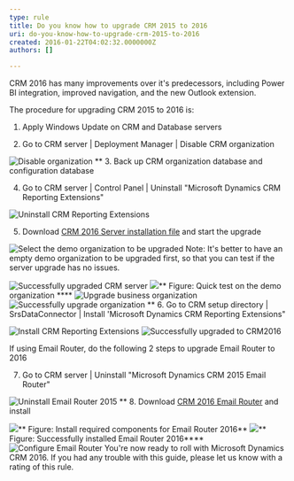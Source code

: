 ```yaml
---
type: rule
title: Do you know how to upgrade CRM 2015 to 2016
uri: do-you-know-how-to-upgrade-crm-2015-to-2016
created: 2016-01-22T04:02:32.0000000Z
authors: []

---
```


CRM 2016 has many improvements over it's predecessors, including Power BI integration, improved navigation, and the new Outlook extension.



The procedure for upgrading CRM 2015 to 2016 is: 


1. Apply Windows Update on CRM and Database servers

2. Go to CRM server | Deployment Manager | Disable CRM organization

![Disable organization](disable_org.png)
**
3. Back up CRM organization database and configuration database

4. Go to CRM server | Control Panel | Uninstall "Microsoft Dynamics CRM Reporting Extensions"

![Uninstall CRM Reporting Extensions](uninstall_reportingextensions.png)


5. Download [CRM 2016 Server installation file](https://www.microsoft.com/en-us/download/details.aspx?id=50372) and start the upgrade

![Select the demo organization to be upgraded](upgrade_demoorg.png)
Note: It's better to have an empty demo organization to be upgraded first, so that you can test if the server upgrade has no issues.

![Successfully upgraded CRM server](upgrade_successfully.png)
![](test_demo_org.png)** Figure: Quick test on the demo organization ****
![Upgrade business organization](upgrade_businessOrg.png)
![Successfully upgrade organization](upgrade_org_successfully.png)
**
6. Go to CRM setup directory | SrsDataConnector | Install 'Microsoft Dynamics CRM Reporting Extensions"

![Install CRM Reporting Extensions](install_reporting_extensions.png)
![Successfully upgraded to CRM2016](upgrade_to_crm2016.png)


If using Email Router, do the following 2 steps to upgrade Email Router to 2016

7. Go to CRM server | Uninstall "Microsoft Dynamics CRM 2015 Email Router"

![Uninstall Email Router 2015](uninstall_emailRouter.png)
**
8. Download [CRM 2016 Email Router](https://www.microsoft.com/en-us/download/details.aspx?id=50373) and install

![](install_emailRouter.png)** Figure: Install required components for Email Router 2016**
![](emailRouter_installtionFinish.png)** Figure: Successfully installed Email Router 2016****
![Configure Email Router ](configurate_emailrouter_2.png)
You're now ready to roll with Microsoft Dynamics CRM 2016. If you had any trouble with this guide, please let us know with a rating of this rule.
